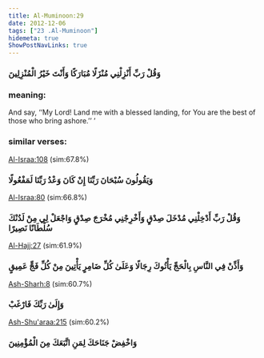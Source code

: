 ```yaml
---
title: Al-Muminoon:29
date: 2012-12-06
tags: ["23 .Al-Muminoon"]
hidemeta: true 
ShowPostNavLinks: true 
---
```

### وَقُلْ رَبِّ أَنْزِلْنِي مُنْزَلًا مُبَارَكًا وَأَنْتَ خَيْرُ الْمُنْزِلِينَ
### meaning: 
And say, ‘‘My Lord! Land me with a blessed landing, for You are the best of those who bring ashore.’’ ’
### similar verses: 

[Al-Israa:108](/17/108) (sim:67.8%)

### وَيَقُولُونَ سُبْحَانَ رَبِّنَا إِنْ كَانَ وَعْدُ رَبِّنَا لَمَفْعُولًا

[Al-Israa:80](/17/80) (sim:66.8%)

### وَقُلْ رَبِّ أَدْخِلْنِي مُدْخَلَ صِدْقٍ وَأَخْرِجْنِي مُخْرَجَ صِدْقٍ وَاجْعَلْ لِي مِنْ لَدُنْكَ سُلْطَانًا نَصِيرًا

[Al-Hajj:27](/22/27) (sim:61.9%)

### وَأَذِّنْ فِي النَّاسِ بِالْحَجِّ يَأْتُوكَ رِجَالًا وَعَلَىٰ كُلِّ ضَامِرٍ يَأْتِينَ مِنْ كُلِّ فَجٍّ عَمِيقٍ

[Ash-Sharh:8](/94/8) (sim:60.7%)

### وَإِلَىٰ رَبِّكَ فَارْغَبْ

[Ash-Shu'araa:215](/26/215) (sim:60.2%)

### وَاخْفِضْ جَنَاحَكَ لِمَنِ اتَّبَعَكَ مِنَ الْمُؤْمِنِينَ
